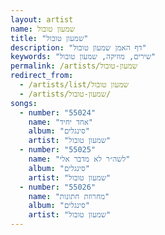 ```yaml
---
layout: artist
name: שמעון טובול
title: "שמעון טובול"
description: "דף האמן שמעון טובול"
keywords: "שירים, מוזיקה, שמעון טובול"
permalink: /artists/שמעון-טובול
redirect_from:
  - /artists/list/שמעון טובול
  - /artists/שמעון-טובול/
songs:
  - number: "55024"
    name: "אחד יחיד"
    album: "סינגלים"
    artist: "שמעון טובול"
  - number: "55025"
    name: "לשה״ר לא מדבר אלי"
    album: "סינגלים"
    artist: "שמעון טובול"
  - number: "55026"
    name: "מחרוזת חתונות"
    album: "סינגלים"
    artist: "שמעון טובול"
---
```

